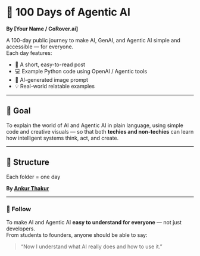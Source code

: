 # 🧠 100 Days of Agentic AI  
**By [Your Name / CoRover.ai]**

A 100-day public journey to make AI, GenAI, and Agentic AI simple and accessible — for everyone.  
Each day features:
- 🧩 A short, easy-to-read post  
- 💻 Example Python code using OpenAI / Agentic tools  
- 🎨 AI-generated image prompt  
- 💡 Real-world relatable examples  

---

## 🎯 Goal
To explain the world of AI and Agentic AI in plain language, using simple code and creative visuals — so that both **techies and non-techies** can learn how intelligent systems think, act, and create.

---

## 📅 Structure
Each folder = one day 


**By [Ankur Thakur](https://www.linkedin.com/in/ankur-thakur-1b242a192/)**  

---


### 🎯 Follow  
To make AI and Agentic AI **easy to understand for everyone** — not just developers.  
From students to founders, anyone should be able to say:  
> “Now I understand what AI really does and how to use it.”